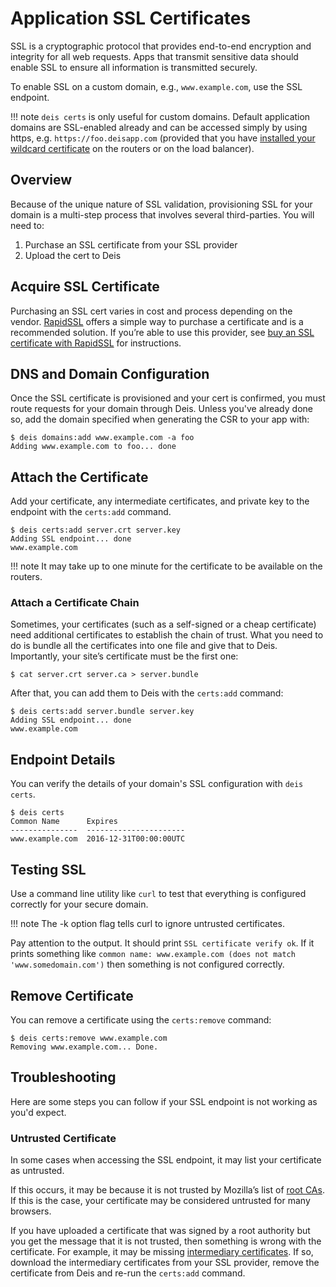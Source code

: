 # Application SSL Certificates

SSL is a cryptographic protocol that provides end-to-end encryption and integrity for all web
requests. Apps that transmit sensitive data should enable SSL to ensure all information is
transmitted securely.

To enable SSL on a custom domain, e.g., `www.example.com`, use the SSL endpoint.

!!! note
    `deis certs` is only useful for custom domains. Default application domains are
    SSL-enabled already and can be accessed simply by using https,
    e.g. `https://foo.deisapp.com` (provided that you have [installed your wildcard
    certificate][platform-ssl] on the routers or on the load balancer).


## Overview

Because of the unique nature of SSL validation, provisioning SSL for your domain is a multi-step
process that involves several third-parties. You will need to:

1. Purchase an SSL certificate from your SSL provider
2. Upload the cert to Deis


## Acquire SSL Certificate

Purchasing an SSL cert varies in cost and process depending on the vendor. [RapidSSL][] offers a
simple way to purchase a certificate and is a recommended solution. If you’re able to use this
provider, see [buy an SSL certificate with RapidSSL][] for instructions.


## DNS and Domain Configuration

Once the SSL certificate is provisioned and your cert is confirmed, you must route requests for
your domain through Deis. Unless you've already done so, add the domain specified when generating
the CSR to your app with:

    $ deis domains:add www.example.com -a foo
    Adding www.example.com to foo... done


## Attach the Certificate

Add your certificate, any intermediate certificates, and private key to the endpoint with the
`certs:add` command.

    $ deis certs:add server.crt server.key
    Adding SSL endpoint... done
    www.example.com

!!! note
    It may take up to one minute for the certificate to be available on the routers.


### Attach a Certificate Chain

Sometimes, your certificates (such as a self-signed or a cheap certificate) need additional
certificates to establish the chain of trust. What you need to do is bundle all the certificates
into one file and give that to Deis. Importantly, your site’s certificate must be the first one:

    $ cat server.crt server.ca > server.bundle

After that, you can add them to Deis with the `certs:add` command:

    $ deis certs:add server.bundle server.key
    Adding SSL endpoint... done
    www.example.com


## Endpoint Details

You can verify the details of your domain's SSL configuration with `deis certs`.

    $ deis certs
    Common Name      Expires
    ---------------  ----------------------
    www.example.com  2016-12-31T00:00:00UTC


## Testing SSL

Use a command line utility like `curl` to test that everything is configured correctly for your
secure domain.

!!! note
    The -k option flag tells curl to ignore untrusted certificates.

Pay attention to the output. It should print `SSL certificate verify ok`. If it prints something
like `common name: www.example.com (does not match 'www.somedomain.com')` then something is not
configured correctly.


## Remove Certificate

You can remove a certificate using the `certs:remove` command:

    $ deis certs:remove www.example.com
    Removing www.example.com... Done.


## Troubleshooting

Here are some steps you can follow if your SSL endpoint is not working as you'd expect.


### Untrusted Certificate

In some cases when accessing the SSL endpoint, it may list your certificate as untrusted.

If this occurs, it may be because it is not trusted by Mozilla’s list of [root CAs][]. If this is
the case, your certificate may be considered untrusted for many browsers.

If you have uploaded a certificate that was signed by a root authority but you get the message that
it is not trusted, then something is wrong with the certificate. For example, it may be missing
[intermediary certificates][]. If so, download the intermediary certificates from your SSL provider,
remove the certificate from Deis and re-run the `certs:add` command.

[RapidSSL]: https://www.rapidssl.com/
[buy an SSL certificate with RapidSSL]: https://www.rapidssl.com/buy-ssl/
[platform-ssl]: ../managing-deis/platform-ssl.md
[root CAs]: https://www.mozilla.org/en-US/about/governance/policies/security-group/certs/included/
[intermediary certificates]: http://en.wikipedia.org/wiki/Intermediate_certificate_authorities

